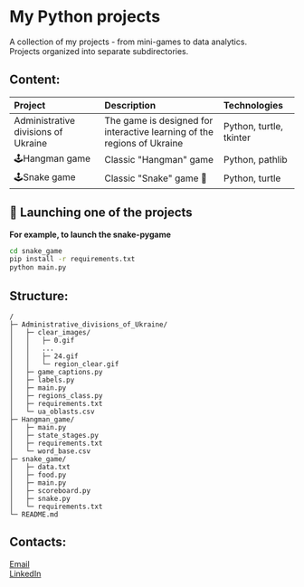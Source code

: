 # My Python projects

A collection of my projects - from mini-games to data analytics.  
Projects organized into separate subdirectories.  

## Content:
| Project                             | Description                                                             | Technologies               |  
|:------------------------------------|:------------------------------------------------------------------------|:---------------------------|  
| Administrative divisions of Ukraine | The game is designed for interactive learning of the regions of Ukraine | Python, turtle, tkinter    |
| 🕹️Hangman game                     | Classic "Hangman" game                                                  | Python, pathlib            |
| 🕹️Snake game                       | Classic "Snake" game 🐍                                                 | Python, turtle             |

## 🔧 Launching one of the projects
**For example, to launch the snake-pygame**
```bash
cd snake_game
pip install -r requirements.txt
python main.py
```

## Structure:
```plaintext
/  
├─ Administrative_divisions_of_Ukraine/  
│   ├─ clear_images/  
│   │   ├─ 0.gif  
│   │   ...  
│   │   ├─ 24.gif  
│   │   └─ region_clear.gif  
│   ├─ game_captions.py  
│   ├─ labels.py  
│   ├─ main.py  
│   ├─ regions_class.py  
│   ├─ requirements.txt  
│   └─ ua_oblasts.csv  
├─ Hangman_game/  
│   ├─ main.py  
│   ├─ state_stages.py  
│   ├─ requirements.txt  
│   └─ word_base.csv  
├─ snake_game/  
│   ├─ data.txt  
│   ├─ food.py  
│   ├─ main.py  
│   ├─ scoreboard.py  
│   ├─ snake.py  
│   └─ requirements.txt  
└─ README.md  
```
## Contacts:
[Email](yuriikarpiuk21@gmail.com)  
[LinkedIn](https://www.linkedin.com/in/yurii-karpiuk-5037671a2/)